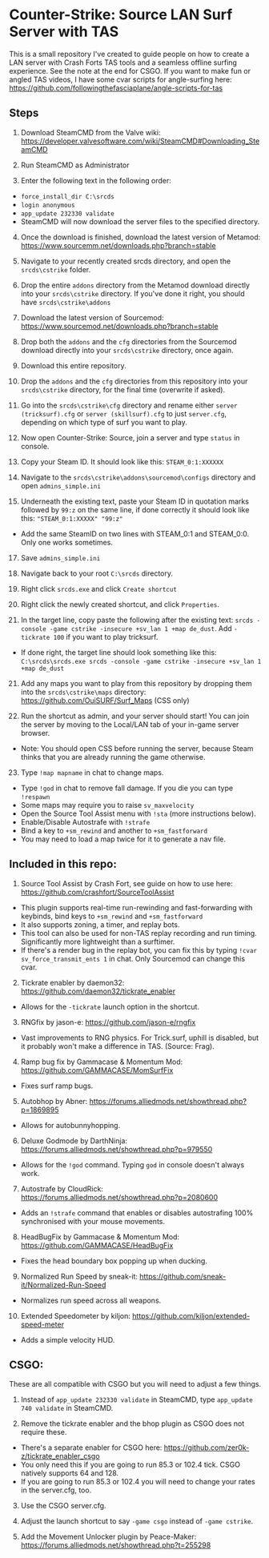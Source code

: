 # Counter-Strike: Source LAN Surf Server with TAS

This is a small repository I've created to guide people on how to create a LAN server with Crash Forts TAS tools and a seamless offline surfing experience. See the note at the end for CSGO.
If you want to make fun or angled TAS videos, I have some cvar scripts for angle-surfing here: https://github.com/followingthefasciaplane/angle-scripts-for-tas

## Steps

1. Download SteamCMD from the Valve wiki: https://developer.valvesoftware.com/wiki/SteamCMD#Downloading_SteamCMD

2. Run SteamCMD as Administrator

3. Enter the following text in the following order:
- `force_install_dir C:\srcds`
- `login anonymous`
- `app_update 232330 validate`
- SteamCMD will now download the server files to the specified directory.

4. Once the download is finished, download the latest version of Metamod: https://www.sourcemm.net/downloads.php?branch=stable

5. Navigate to your recently created srcds directory, and open the `srcds\cstrike` folder.

6. Drop the entire `addons` directory from the Metamod download directly into your `srcds\cstrike` directory. If you've done it right, you should have `srcds\cstrike\addons`

7. Download the latest version of Sourcemod: https://www.sourcemod.net/downloads.php?branch=stable

8. Drop both the `addons` and the `cfg` directories from the Sourcemod download directly into your `srcds\cstrike` directory, once again.

9. Download this entire repository.

10. Drop the `addons` and the `cfg` directories from this repository into your `srcds\cstrike` directory, for the final time (overwrite if asked).

11. Go into the `srcds\cstrike\cfg` directory and rename either `server (tricksurf).cfg` or `server (skillsurf).cfg` to just `server.cfg`, depending on which type of surf you want to play.

12. Now open Counter-Strike: Source, join a server and type `status` in console.

13. Copy your Steam ID. It should look like this: `STEAM_0:1:XXXXXX`

14. Navigate to the `srcds\cstrike\addons\sourcemod\configs` directory and open `admins_simple.ini`

15. Underneath the existing text, paste your Steam ID in quotation marks followed by `99:z` on the same line, if done correctly it should look like  this: `"STEAM_0:1:XXXXX" "99:z"`
- Add the same SteamID on two lines with STEAM_0:1 and STEAM_0:0. Only one works sometimes.

17. Save `admins_simple.ini`

18. Navigate back to your root `C:\srcds` directory.

19. Right click `srcds.exe` and click `Create shortcut`

20. Right click the newly created shortcut, and click `Properties`.

21. In the target line, copy paste the following after the existing text: `srcds -console -game cstrike -insecure +sv_lan 1 +map de_dust`. Add `-tickrate 100` if you want to play tricksurf.
- If done right, the target line should look something like this: `C:\srcds\srcds.exe srcds -console -game cstrike -insecure +sv_lan 1 +map de_dust`

21. Add any maps you want to play from this repository by dropping them into the `srcds\cstrike\maps` directory: https://github.com/OuiSURF/Surf_Maps (CSS only)

22. Run the shortcut as admin, and your server should start! You can join the server by moving to the Local/LAN tab of your in-game server browser. 
- Note: You should open CSS before running the server, because Steam thinks that you are already running the game otherwise.

23. Type `!map mapname` in chat to change maps.
- Type `!god` in chat to remove fall damage. If you die you can type `!respawn`
- Some maps may require you to raise `sv_maxvelocity`
- Open the Source Tool Assist menu with `!sta` (more instructions below).
- Enable/Disable Autostrafe with `!strafe`
- Bind a key to `+sm_rewind` and another to `+sm_fastforward`
- You may need to load a map twice for it to generate a nav file.

## Included in this repo:
1. Source Tool Assist by Crash Fort, see guide on how to use here: https://github.com/crashfort/SourceToolAssist
- This plugin supports real-time run-rewinding and fast-forwarding with keybinds, bind keys to `+sm_rewind` and `+sm_fastforward`
- It also supports zoning, a timer, and replay bots. 
- This tool can also be used for non-TAS replay recording and run timing. Significantly more lightweight than a surftimer.
- If there's a render bug in the replay bot, you can fix this by typing `!cvar sv_force_transmit_ents 1` in chat. Only Sourcemod can change this cvar.

2. Tickrate enabler by daemon32: https://github.com/daemon32/tickrate_enabler
- Allows for the `-tickrate` launch option in the shortcut.

3. RNGfix by jason-e: https://github.com/jason-e/rngfix
- Vast improvements to RNG physics. For Trick.surf, uphill is disabled, but it probably won't make a difference in TAS. (Source: Frag).

4. Ramp bug fix by Gammacase & Momentum Mod: https://github.com/GAMMACASE/MomSurfFix
- Fixes surf ramp bugs.

5. Autobhop by Abner: https://forums.alliedmods.net/showthread.php?p=1869895
- Allows for autobunnyhopping.

6. Deluxe Godmode by DarthNinja: https://forums.alliedmods.net/showthread.php?p=979550
- Allows for the `!god` command. Typing `god` in console doesn't always work.

7. Autostrafe by CloudRick: https://forums.alliedmods.net/showthread.php?p=2080600
- Adds an `!strafe` command that enables or disables autostrafing 100% synchronised with your mouse movements.

8. HeadBugFix by Gammacase & Momentum Mod: https://github.com/GAMMACASE/HeadBugFix
- Fixes the head boundary box popping up when ducking.

9. Normalized Run Speed by sneak-it: https://github.com/sneak-it/Normalized-Run-Speed
- Normalizes run speed across all weapons. 

10. Extended Speedometer by kiljon: https://github.com/kiljon/extended-speed-meter
- Adds a simple velocity HUD.

## CSGO:
These are all compatible with CSGO but you will need to adjust a few things.

1. Instead of `app_update 232330 validate` in SteamCMD, type `app_update 740 validate` in SteamCMD.

2. Remove the tickrate enabler and the bhop plugin as CSGO does not require these. 
- There's a separate enabler for CSGO here: https://github.com/zer0k-z/tickrate_enabler_csgo
- You only need this if you are going to run 85.3 or 102.4 tick. CSGO natively supports 64 and 128.
- If you are going to run 85.3 or 102.4 you will need to change your rates in the server.cfg, too.

3. Use the CSGO server.cfg.

6. Adjust the launch shortcut to say `-game csgo` instead of `-game cstrike`.

7. Add the Movement Unlocker plugin by Peace-Maker: https://forums.alliedmods.net/showthread.php?t=255298
